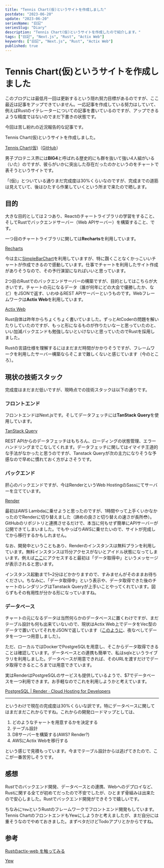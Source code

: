 ```yaml
---
title: "Tennis Chart(仮)というサイトを作成しました"
postdate: "2023-06-20"
update: "2023-06-20"
seriesName: "日記"
seriesSlug: "Diary"
description: "Tennis Chart(仮)というサイトを作成したので紹介します。"
tags: ["日記", "Next.js", "Rust", "Actix Web"]
keywords: ["日記", "Next.js", "Rust", "Actix Web"]
published: true
---
```


# Tennis Chart(仮)というサイトを作成しました

このブログには最低月一回は更新するという隠れ努力目標があるのですが、ここ最近は記事をアップできていません。一応記事を作成している努力はしていて、例えばRustのイテレーターについての記事を書いているのですが、アップできるような精度ではないのでまだ下書きの状態です。

今回は苦し紛れの近況報告的な記事です。

Tennis Chart(仮)というサイトを作成しました。

[Tennis Chart(仮)](https://tennis-chart.toriwatari.work/)（[GitHub](https://github.com/kento-yoshidu/TennisChart)）

男子プロテニス界には**BIG4**と呼ばれる歴史的にも群を抜いて強い4人組がいる（いた）のですが、彼らがいかに突出した存在だったのかというのをチャートで表そうというサイトです。

「(仮)」とついている通りまだ完成度は30%くらいなのですが、完成までの道筋は見えていて、後はひたすら作業していくという所まで来たので晒します。

## 目的

大きな目的としては２つあり、Reactのチャートライブラリの学習をすること、そしてRustでバックエンドサーバー（Web APIサーバー）を構築すること、です。

一つ目のチャートライブラリに関しては**Recharts**を利用しています。

[Recharts](https://recharts.org/en-US/)

今は主に[SimpleBarChart](https://recharts.org/en-US/examples/SimpleBarChart)を利用していますが、特に躓くことなくかっこいいチャートが作成できるので感動しています。仕事でチャートを利用したサイト作成がありそうなので、その予行演習になればいいと思っています。

2つ目のRustでのバックエンドサーバーの構築ですが、目的としてはこちらが大きいです。チャートの元になるデータ（誰が何年にどの大会で優勝したか、など）をJSONで返す、いわゆるREST APIサーバーというものです。Webフレームワークは**Actix Web**を利用しています。

[Actix Web](https://actix.rs/)

Rust自体は昨年からちょくちょく書いていました。ずっとAtCoderの問題を解いたりしていたのですが、もっと形になるものが作りたいなーと思っていたのと、いい加減バックエンドも勉強しないといけないと思っていたのでRustを採用しました。

Rustの言語仕様を理解するにはまだまだ時間がかかりそうですが、フレームワークを利用したサーバー構築ならそこまで難しくないと感じています（今のところ）。

## 現状の技術スタック

完成度はまだまだ低いですが、現時点での技術スタックは以下の通りです。

### フロントエンド

フロントエンドはNext.jsです。そしてデータフェッチには**TanStack Query**を使用しています。

[TanStack Query](https://tanstack.com/query/latest)

REST APIからのデータフェッチはもちろん、ローディングの状態管理、エラーハンドリングまでこなしてくれます。データフェッチに関してはイマイチ王道的な手法がなかったと思うのですが、Tanstack Queryが次の主力になりそうな予感なので早めに慣れておく方がよさそうです。

### バックエンド

肝心のバックエンドですが、今はRenderというWeb HostingのSassにてサーバーを立てています。

[Render](https://render.com/)

最初はAWS Lambdaに乗せようと思ったのですが、1時間やって上手くいかなかったのでRenderに切り替えました（諦めの良さと切り替えの速さが長所😳）。GitHubのリポジトリと連携させるだけで、本当に何もせず簡単にAPIサーバーが公開できてしまいました。でもやっぱりAWSに乗せたいので、サイトが完成してから移行するかもしれません。

なお、開発中ということもあり、Renderのインスタンスは無料プランを利用しています。無料インスタンスは15分アクセスがないとアイドル状態になってしまいます。例えば[ここ](https://tennis-chart.toriwatari.work/page1)にアクセスすると最初は「データ取得中」というメッセージが表示されると思います。

インスタンス起動まで1~2分ほどかかりますので、すみませんがそのままお待ちください。ちなみに、「データ取得中」という表示や、データ取得できた後のチャートのレンダリングはTanstack Queryが上手いことやってくれています。図らずもその有用性が分かる形になっていますね。

### データベース

チャートの元になるデータは当然何らかのデータベースに置くわけですが、まだテーブル設計も何も出来ていないので、現状はActix Web上でデータをVec型のデータで置いていてそれをJSONで返しています（[このように](https://github.com/kento-yoshidu/TennisChart_Backend/blob/c2894f51de665fae554980d6ef2023ecc55744c3/src/service.rs#L249-L258)、夜なべしてデータを一つ一つ用意しました）。

ただ、ローカルではDockerでPostgreSQLを用意し、そこからデータ取得できることは確認しています。データベースとの連携も簡単で、私はsqlxというライブラリを利用しました。データベースが用意できれば、そのURLを渡すだけでデータ取得できるところまでは用意できています。

実はRenderはPostgreSQLのサービスも提供しているようで、$7でデータベースを一つ利用できます。お手軽なのでこれを利用しようかと考えています。

[PostgreSQL | Render · Cloud Hosting for Developers](https://render.com/docs/databases)

---

というわけで現在の完成度は30%くらいな訳です。特にデータベースに関してはまだまだこれからですね。これからの開発ロードマップとしては、

1. どのようなチャートを用意するかを決定する
2. テーブル設計
3. DBサーバーを構築する(AWS? Render?)
4. AWSにActix Webを移行する

という感じで見積もっています。今までテーブル設計からは逃げてきたので、ここが一番苦労しそうです。

## 感想

Rustでのバックエンド開発、データベースとの連携、Webへのデプロイなど、Rustに関する全てが初めてだったので不安でしたが、ひとまず骨組みは出来たので安心しました。Rustでバックエンド開発ができそうで嬉しいです。

ちなみに`Yew`というRustのフレームワークでフロントエンド開発もしています。Tennis ChartのフロントエンドもYewにしようかと考えましたが、まだ自分には重そうなのでやめておきました。まずベタだけどTodoアプリとかからですね。

## 参考

[Rustのactix-web を触ってみる](https://blog.foresta.me/posts/actix-web-sample/)

[Yew](https://yew.rs/ja/)
